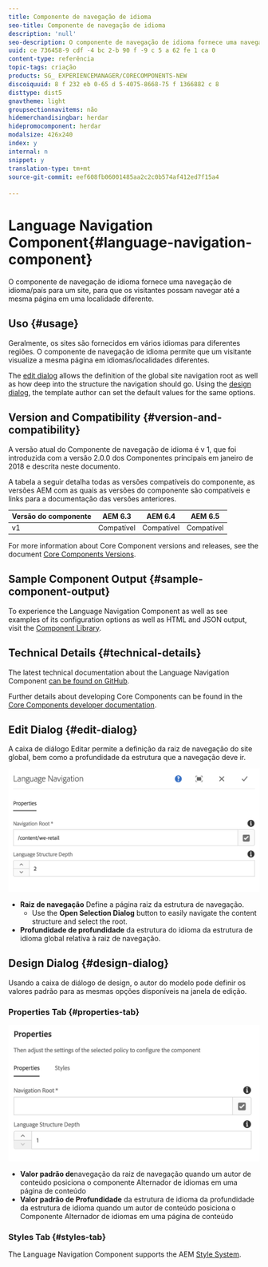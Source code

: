 ```yaml
---
title: Componente de navegação de idioma
seo-title: Componente de navegação de idioma
description: 'null'
seo-description: O componente de navegação de idioma fornece uma navegação de idioma/país para um site, para que os visitantes possam navegar até a mesma página em uma localidade diferente.
uuid: ce 736458-9 cdf -4 bc 2-b 90 f -9 c 5 a 62 fe 1 ca 0
content-type: referência
topic-tags: criação
products: SG_ EXPERIENCEMANAGER/CORECOMPONENTS-NEW
discoiquuid: 8 f 232 eb 0-65 d 5-4075-8668-75 f 1366882 c 8
disttype: dist5
gnavtheme: light
groupsectionnavitems: não
hidemerchandisingbar: herdar
hidepromocomponent: herdar
modalsize: 426x240
index: y
internal: n
snippet: y
translation-type: tm+mt
source-git-commit: eef608fb06001485aa2c2c0b574af412ed7f15a4

---
```



# Language Navigation Component{#language-navigation-component}

O componente de navegação de idioma fornece uma navegação de idioma/país para um site, para que os visitantes possam navegar até a mesma página em uma localidade diferente.

## Uso {#usage}

Geralmente, os sites são fornecidos em vários idiomas para diferentes regiões. O componente de navegação de idioma permite que um visitante visualize a mesma página em idiomas/localidades diferentes.

The [edit dialog](#edit-dialog) allows the definition of the global site navigation root as well as how deep into the structure the navigation should go. Using the [design dialog](#design-dialog), the template author can set the default values for the same options.

## Version and Compatibility {#version-and-compatibility}

A versão atual do Componente de navegação de idioma é v 1, que foi introduzida com a versão 2.0.0 dos Componentes principais em janeiro de 2018 e descrita neste documento.

A tabela a seguir detalha todas as versões compatíveis do componente, as versões AEM com as quais as versões do componente são compatíveis e links para a documentação das versões anteriores.

| Versão do componente | AEM 6.3 | AEM 6.4 | AEM 6.5 |
|--- |--- |--- |--- |
| v1 | Compatível | Compatível | Compatível |


For more information about Core Component versions and releases, see the document [Core Components Versions](versions.md).

## Sample Component Output {#sample-component-output}

To experience the Language Navigation Component as well as see examples of its configuration options as well as HTML and JSON output, visit the [Component Library](http://opensource.adobe.com/aem-core-wcm-components/library/language-navigation/language-structure/us/en/language-navigation.html).

## Technical Details {#technical-details}

The latest technical documentation about the Language Navigation Component [can be found on GitHub](https://github.com/adobe/aem-core-wcm-components/blob/master/content/src/content/jcr_root/apps/core/wcm/components/languagenavigation/v1/languagenavigation).

Further details about developing Core Components can be found in the [Core Components developer documentation](developing.md).

## Edit Dialog {#edit-dialog}

A caixa de diálogo Editar permite a definição da raiz de navegação do site global, bem como a profundidade da estrutura que a navegação deve ir.

![](assets/screen_shot_2018-01-12at133353.png)

* **Raiz
de navegação** Define a página raiz da estrutura de navegação.
   * Use the **Open Selection Dialog** button to easily navigate the content structure and select the root.
* **Profundidade de profundidade**
da estrutura do idioma da estrutura de idioma global relativa à raiz de navegação.

## Design Dialog {#design-dialog}

Usando a caixa de diálogo de design, o autor do modelo pode definir os valores padrão para as mesmas opções disponíveis na janela de edição.

### Properties Tab {#properties-tab}

![](assets/screen_shot_2018-01-12at133642.png)

* **Valor padrão de**navegação da
raiz de navegação quando um autor de conteúdo posiciona o componente Alternador de idiomas em uma página de conteúdo
* **Valor padrão de Profundidade**
da estrutura de idioma da profundidade da estrutura de idioma quando um autor de conteúdo posiciona o Componente Alternador de idiomas em uma página de conteúdo

### Styles Tab {#styles-tab}

The Language Navigation Component supports the AEM [Style System](authoring.md#component-styling).